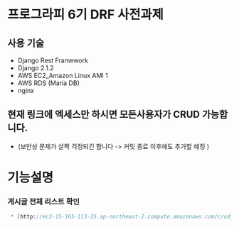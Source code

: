 # 프로그라피 6기 DRF 사전과제


## 사용 기술
* Django Rest Framework
* Django 2.1.2 
* AWS EC2_Amazon Linux AMI 1
* AWS RDS (Maria DB)
* nginx

## 현재 링크에 엑세스만 하시면 모든사용자가 CRUD 가능합니다. 
* (보안상 문제가 살짝 걱정되긴 합니다 -> 커밋 종료 이후에도 추가할 예정 )

# 기능설명
### 게시글 전체 리스트 확인 
```groovy
 * [http://ec2-15-165-113-25.ap-northeast-2.compute.amazonaws.com/crud_list/](http://ec2-15-165-113-25.ap-northeast-2.compute.amazonaws.com/crud_list/)
```
